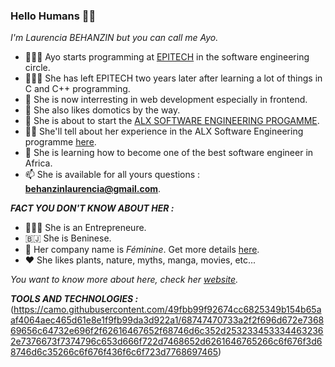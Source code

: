 ### Hello Humans 👋🏿

*I'm Laurencia BEHANZIN but you can call me Ayo.*

- 👩🏾‍💻 Ayo starts programming at [EPITECH](/"epitech.bj") in the software engineering circle.
- 🚶🏾‍♀️ She has left EPITECH two years later after learning a lot of things in C and C++ programming.
- 🎯 She is now interresting in web development especially in frontend.
- 🤖 She also likes domotics by the way.
- 🚀 She is about to start the [ALX SOFTWARE ENGINEERING PROGAMME](/"https://www.alxafrica.com/").
- ✍🏾 She'll tell about her experience in the ALX Software Engineering programme [here](/"https://sheiscoding.medium.com/"). 
- 🌱 She is learning how to become one of the best software engineer in Africa.
- 📫 She is available for all yours questions : **behanzinlaurencia@gmail.com**.


***FACT YOU DON'T KNOW ABOUT HER :***

- 👩🏾‍💼 She is an Entrepreneure.
- 🇧🇯 She is Beninese.
- 🏬 Her company name is *Féminine*. Get more details [here](/"instagram.com/feminine.bj").
- ❤️ She likes plants, nature, myths, manga, movies, etc...

*You want to know more about here, check her [website](/"https://incredible-tire-b52.notion.site/Laurencia-BEHANZIN-86f95bde40eb4a6bbd2abae80a32a2fa").*

***TOOLS AND TECHNOLOGIES :***
(https://camo.githubusercontent.com/49fbb99f92674cc6825349b154b65aaf4064aec465d61e8e1f9fb99da3d922a1/68747470733a2f2f696d672e736869656c64732e696f2f62616467652f68746d6c352d2532334533344632362e7376673f7374796c653d666f722d7468652d6261646765266c6f676f3d68746d6c35266c6f676f436f6c6f723d7768697465)
